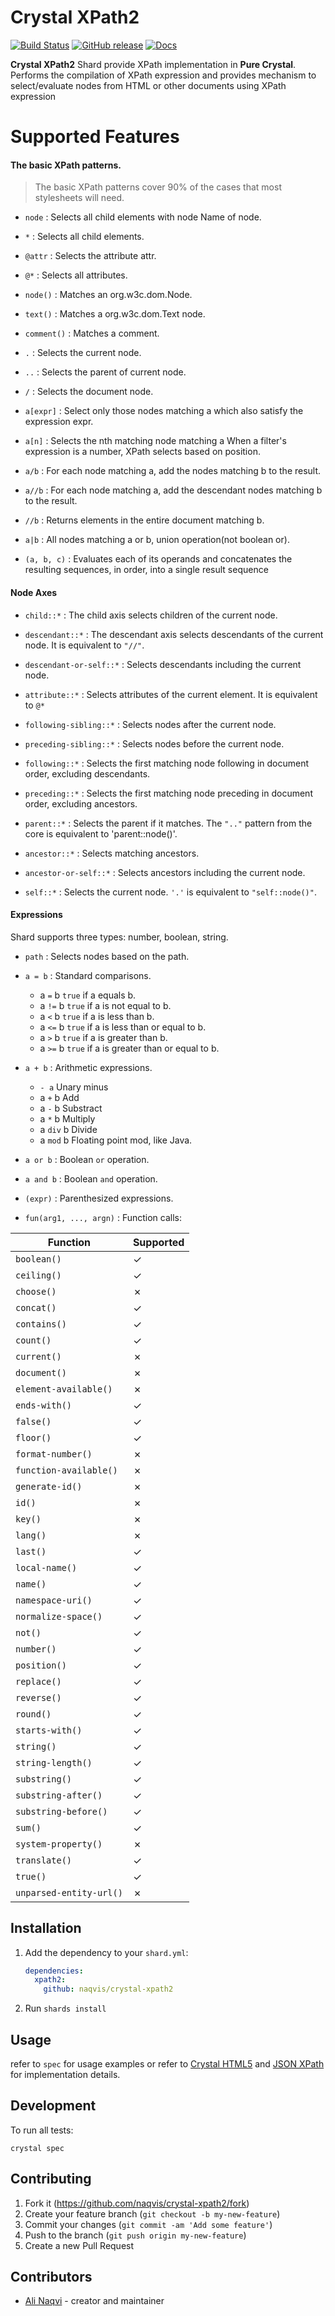 # Crystal XPath2
[![Build Status](https://travis-ci.org/naqvis/crystal-xpath2.svg?branch=master)](https://travis-ci.org/naqvis/crystal-xpath2)
[![GitHub release](https://img.shields.io/github/release/naqvis/crystal-xpath2.svg)](https://github.com/naqvis/crystal-xpath2/releases)
[![Docs](https://img.shields.io/badge/docs-available-brightgreen.svg)](https://naqvis.github.io/crystal-xpath2/)

**Crystal XPath2** Shard provide XPath implementation in **Pure Crystal**. Performs the compilation of XPath expression and provides mechanism to select/evaluate nodes from HTML or other documents using XPath expression

Supported Features
===

#### The basic XPath patterns.

> The basic XPath patterns cover 90% of the cases that most stylesheets will need.

- `node` : Selects all child elements with node Name of node.

- `*` : Selects all child elements.

- `@attr` : Selects the attribute attr.

- `@*` : Selects all attributes.

- `node()` : Matches an org.w3c.dom.Node.

- `text()` : Matches a org.w3c.dom.Text node.

- `comment()` : Matches a comment.

- `.` : Selects the current node.

- `..` : Selects the parent of current node.

- `/` : Selects the document node.

- `a[expr]` : Select only those nodes matching a which also satisfy the expression expr.

- `a[n]` : Selects the nth matching node matching a When a filter's expression is a number, XPath selects based on position.

- `a/b` : For each node matching a, add the nodes matching b to the result.

- `a//b` : For each node matching a, add the descendant nodes matching b to the result.

- `//b` : Returns elements in the entire document matching b.

- `a|b` : All nodes matching a or b, union operation(not boolean or).

- `(a, b, c)` : Evaluates each of its operands and concatenates the resulting sequences, in order, into a single result sequence


#### Node Axes

- `child::*` : The child axis selects children of the current node.

- `descendant::*` : The descendant axis selects descendants of the current node. It is equivalent to `"//"`.

- `descendant-or-self::*` : Selects descendants including the current node.

- `attribute::*` : Selects attributes of the current element. It is equivalent to `@*`

- `following-sibling::*` : Selects nodes after the current node.

- `preceding-sibling::*` : Selects nodes before the current node.

- `following::*` : Selects the first matching node following in document order, excluding descendants.

- `preceding::*` : Selects the first matching node preceding in document order, excluding ancestors.

- `parent::*` : Selects the parent if it matches. The `".."` pattern from the core is equivalent to 'parent::node()'.

- `ancestor::*` : Selects matching ancestors.

- `ancestor-or-self::*` : Selects ancestors including the current node.

- `self::*` : Selects the current node. `'.'` is equivalent to `"self::node()"`.

#### Expressions

 Shard supports three types: number, boolean, string.

- `path` : Selects nodes based on the path.

- `a = b` : Standard comparisons.

    * a `=` b	    `true` if a equals b.
    * a `!=` b	`true` if a is not equal to b.
    * a `<` b	    `true` if a is less than b.
    * a `<=` b	`true` if a is less than or equal to b.
    * a `>` b	    `true` if a is greater than b.
    * a `>=` b	`true` if a is greater than or equal to b.

- `a + b` : Arithmetic expressions.

    * `- a`	Unary minus
    * a `+` b	Add
    * a `-` b	Substract
    * a `*` b	Multiply
    * a `div` b	Divide
    * a `mod` b	Floating point mod, like Java.

- `a or b` : Boolean `or` operation.

- `a and b` : Boolean `and` operation.

- `(expr)` : Parenthesized expressions.

- `fun(arg1, ..., argn)` : Function calls:

| Function | Supported |
| --- | --- |
`boolean()`| ✓ |
`ceiling()`| ✓ |
`choose()`| ✗ |
`concat()`| ✓ |
`contains()`| ✓ |
`count()`| ✓ |
`current()`| ✗ |
`document()`| ✗ |
`element-available()`| ✗ |
`ends-with()`| ✓ |
`false()`| ✓ |
`floor()`| ✓ |
`format-number()`| ✗ |
`function-available()`| ✗ |
`generate-id()`| ✗ |
`id()`| ✗ |
`key()`| ✗ |
`lang()`| ✗ |
`last()`| ✓ |
`local-name()`| ✓ |
`name()`| ✓ |
`namespace-uri()`| ✓ |
`normalize-space()`| ✓ |
`not()`| ✓ |
`number()`| ✓ |
`position()`| ✓ |
`replace()`| ✓ |
`reverse()`| ✓ |
`round()`| ✓ |
`starts-with()`| ✓ |
`string()`| ✓ |
`string-length()`| ✓ |
`substring()`| ✓ |
`substring-after()`| ✓ |
`substring-before()`| ✓ |
`sum()`| ✓ |
`system-property()`| ✗ |
`translate()`| ✓ |
`true()`| ✓ |
`unparsed-entity-url()` | ✗ |

## Installation

1. Add the dependency to your `shard.yml`:

   ```yaml
   dependencies:
     xpath2:
       github: naqvis/crystal-xpath2
   ```

2. Run `shards install`

## Usage

refer to `spec` for usage examples or refer to [Crystal HTML5](https://github.com/naqvis/crystal-html5) and [JSON XPath](https://github.com/naqvis/json-xpath) for implementation details.

## Development

To run all tests:

```
crystal spec
```

## Contributing

1. Fork it (<https://github.com/naqvis/crystal-xpath2/fork>)
2. Create your feature branch (`git checkout -b my-new-feature`)
3. Commit your changes (`git commit -am 'Add some feature'`)
4. Push to the branch (`git push origin my-new-feature`)
5. Create a new Pull Request

## Contributors

- [Ali Naqvi](https://github.com/naqvis) - creator and maintainer
